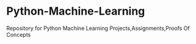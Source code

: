 # Python-Machine-Learning
Repository for Python Machine Learning Projects,Assignments,Proofs Of Concepts
